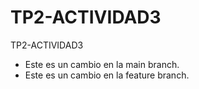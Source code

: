 # TP2-ACTIVIDAD3
TP2-ACTIVIDAD3



- Este es un cambio en la main branch.
- Este es un cambio en la feature branch.

